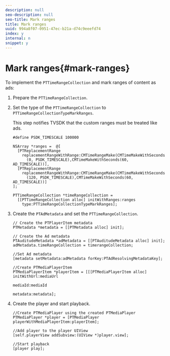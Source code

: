 ```yaml
---
description: null
seo-description: null
seo-title: Mark ranges
title: Mark ranges
uuid: 994a8f07-0951-47ec-b21a-d74c9eeefd74
index: y
internal: n
snippet: y
---
```


# Mark ranges{#mark-ranges}

 To implement the `PTTimeRangeCollection` and mark ranges of content as ads: 
1. Prepare the `PTTimeRangeCollection`.
1. Set the type of the `PTTimeRangeCollection` to `PTTimeRangeCollectionTypeMarkRanges`.

   This step notifies TVSDK that the custom ranges must be treated like ads.

   ```
   #define PSDK_TIMESCALE 100000 
         
   NSArray *ranges =  @[ 
     [PTReplacementRange  
       replacementRangeWithRange:CMTimeRangeMake(CMTimeMakeWithSeconds 
         (0, PSDK_TIMESCALE),CMTimeMakeWithSeconds(60, AD_TIMESCALE))], 
     [PTReplacementRange  
       replacementRangeWithRange:CMTimeRangeMake(CMTimeMakeWithSeconds 
         (120, PSDK_TIMESCALE),CMTimeMakeWithSeconds(60, AD_TIMESCALE))] 
   ]; 
         
   PTTimeRangeCollection *timeRangeCollection =  
     [[PTTimeRangeCollection alloc] initWithRanges:ranges  
       type:PTTimeRangeCollectionTypeMarkRanges];
   ```

1. Create the `PTAdMetadata` and set the `PTTimeRangeCollection`.

   ```
   // Create the PTPlayerItem metadata 
   PTMetadata *metadata = [[PTMetadata alloc] init]; 
     
   // Create the Ad metadata 
   PTAuditudeMetadata *adMetadata = [[PTAuditudeMetadata alloc] init]; 
   adMetadata.timeRangeCollection = timerangeCollection; 
     
   //Set Ad metadata 
   [metadata setMetadata:adMetadata forKey:PTAdResolvingMetadataKey]; 
     
   //Create PTMediaPlayerItem 
   PTMediaPlayerItem *playerItem = [[[PTMediaPlayerItem alloc] initWithUrl:mediaUrl 
                                                                   mediaId:mediaId 
                                                                  metadata:metadata];
   ```

1. Create the player and start playback.

   ```
   //Create PTMediaPlayer using the created PTMediaPlayer 
   PTMediaPlayer *player = [PTMediaPlayer playerWithMediaPlayerItem:playerItem]; 
     
   //Add player to the player UIView 
   [self.playerView addSubview:(UIView *)player.view]; 
     
   //Start playback 
   [player play];
   ```

